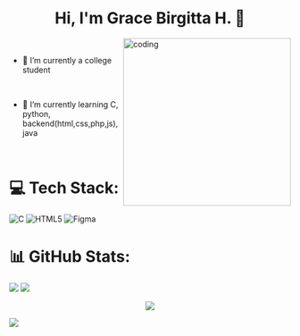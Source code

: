 <!--### Hi there, I'm Grace Birgitta H. 👋

<!--
**gracebirgita/gracebirgita** is a ✨ _special_ ✨ repository because its `README.md` (this file) appears on your GitHub profile.

Here are some ideas to get you started:

- 🔭 I’m currently working on ...
- 🌱 I’m currently learning 
- 👯 I’m looking to collaborate on ...
- 🤔 I’m looking for help with ...
- 💬 Ask me about ...
- 📫 How to reach me: ...
- 😄 Pronouns: ...
- ⚡ Fun fact: ...
-->

<h1 align="center">Hi, I'm Grace Birgitta H. 👋</h1>

<img align="right" alt="coding" width="300" src="https://media.giphy.com/media/v1.Y2lkPTc5MGI3NjExdjY0ajY5cGt0aGNqeDF5YTJoY3MwNGo5aWRwejNkaXBmdm9laWx2MSZlcD12MV9pbnRlcm5hbF9naWZfYnlfaWQmY3Q9cw/ihZH2vOfn02gs9i1U9/giphy.gif">
<br/>

- 🔭 I’m currently a college student

<br/>

- 🌱 I’m currently learning C, python, backend(html,css,php,js), java

<br/>


# 💻 Tech Stack:
![C](https://img.shields.io/badge/c-%2300599C.svg?style=for-the-badge&logo=c&logoColor=white) ![HTML5](https://img.shields.io/badge/html5-%23E34F26.svg?style=for-the-badge&logo=html5&logoColor=white) ![Figma](https://img.shields.io/badge/figma-%23F24E1E.svg?style=for-the-badge&logo=figma&logoColor=white)

<p align="left">
</p>



# 📊 GitHub Stats:
![](https://github-readme-stats.vercel.app/api?username=gracebirgita&theme=nightowl&hide_border=false&include_all_commits=true&count_private=false)
![](https://github-readme-streak-stats.herokuapp.com/?user=gracebirgita&theme=nightowl&hide_border=false)<br/>
<div align="center">

![](https://github-readme-stats.vercel.app/api/top-langs/?username=gracebirgita&theme=nightowl&hide_border=false&include_all_commits=true&count_private=false&layout=compact)
</div>

[![](https://visitcount.itsvg.in/api?id=gracebirgita&icon=0&color=12)](https://visitcount.itsvg.in)

<!-- Proudly created with GPRM ( https://gprm.itsvg.in ) -->
